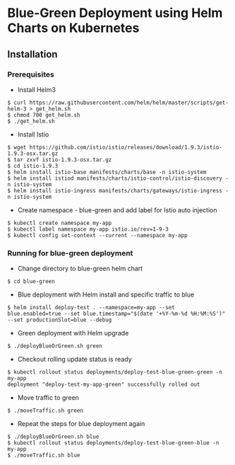 # Blue-Green Deployment using Helm Charts on Kubernetes

## Installation
### Prerequisites

* Install Helm3
```
$ curl https://raw.githubusercontent.com/helm/helm/master/scripts/get-helm-3 > get_helm.sh
$ chmod 700 get_helm.sh
$ ./get_helm.sh
```

* Install Istio
```
$ wget https://github.com/istio/istio/releases/download/1.9.3/istio-1.9.3-osx.tar.gz
$ tar zxvf istio-1.9.3-osx.tar.gz
$ cd istio-1.9.3
$ helm install istio-base manifests/charts/base -n istio-system
$ helm install istiod manifests/charts/istio-control/istio-discovery -n istio-system
$ helm install istio-ingress manifests/charts/gateways/istio-ingress -n istio-system
```
* Create namespace - blue-green and add label for Istio auto injection
```
$ kubectl create namespace my-app
$ kubectl label namespace my-app istio.io/rev=1-9-3
$ kubectl config set-context --current --namespace my-app
```
### Running for blue-green deployment

* Change directory to blue-green helm chart
```
$ cd blue-green
```

* Blue deployment with Helm install and specific traffic to blue
```
$ helm install deploy-test . --namespace=my-app --set blue.enabled=true --set blue.timestamp="$(date '+%Y-%m-%d %H:%M:%S')" --set productionSlot=blue --debug
``` 

* Green deployment with Helm upgrade
```
$ ./deployBlueOrGreen.sh green
```

* Checkout rolling update status is ready
```
$ kubectl rollout status deployments/deploy-test-blue-green-green -n my-app
deployment "deploy-test-my-app-green" successfully rolled out
```

* Move traffic to green
```
$ ./moveTraffic.sh green
```

* Repeat the steps for blue deployment again
```
$ ./deployBlueOrGreen.sh blue
$ kubectl rollout status deployments/deploy-test-blue-green-blue -n my-app
$ ./moveTraffic.sh blue
```